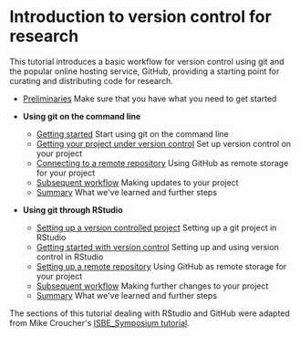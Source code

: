 # Introduction to version control for research

This tutorial introduces a basic workflow for version control using
git and the popular online hosting service, GitHub, providing a
starting point for curating and distributing code for research.

* [Preliminaries](./prelim.md) Make sure that you have what you need to
get started

* **Using git on the command line**
    - [Getting started](./get_started.md) Start using git on the command line
    - [Getting your project under version control](./version_control.md) Set up version control on your project
    - [Connecting to a remote repository](./remote.md) Using GitHub as remote storage for your project
    - [Subsequent workflow](./workflow.md) Making updates to your project
    - [Summary](./summary.md) What we've learned and further steps

* **Using git through RStudio**
    * [Setting up a version controlled project](./rstudio_setup.md) Setting up a git project in RStudio
    * [Getting started with version control](./rstudio_vc.md) Setting up and using version control in RStudio
    * [Setting up a remote repository](./rstudio_remote.md) Using GitHub as remote storage for your project
    * [Subsequent workflow](./rstudio_updates.md) Making further changes to your project
    * [Summary](./rstudio_summary.md) What we've learned and further steps

The sections of this tutorial dealing with RStudio and GitHub were
adapted from Mike Croucher's
[ISBE_Symposium tutorial](https://github.com/mikecroucher/ISBE_Symposium).
